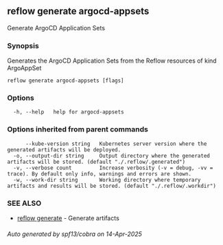 ## reflow generate argocd-appsets

Generate ArgoCD Application Sets

### Synopsis

Generates the ArgoCD Application Sets from the Reflow resources of kind ArgoAppSet

```
reflow generate argocd-appsets [flags]
```

### Options

```
  -h, --help   help for argocd-appsets
```

### Options inherited from parent commands

```
      --kube-version string   Kubernetes server version where the generated artifacts will be deployed.
  -o, --output-dir string     Output directory where the generated artifacts will be stored. (default "./.reflow/.generated")
  -v, --verbose count         Increase verbosity (-v = debug, -vv = trace). By default only info, warnings and errors are shown.
  -w, --work-dir string       Working directory where temporary artifacts and results will be stored. (default "./.reflow/.workdir")
```

### SEE ALSO

* [reflow generate](reflow_generate.md)	 - Generate artifacts

###### Auto generated by spf13/cobra on 14-Apr-2025
